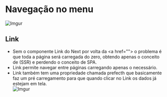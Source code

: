 # Navegação no menu
![Imgur](https://imgur.com/zPFGNyh.png)

## Link
* Sem o componente Link do Next por volta da &lt;a href=""&gt; o problema é que toda a página será carregada do zero,
 obtendo apenas o conceito de (SSR) e perdendo o conceito de SPA.
* Link permite navegar entre páginas carregando apenas o necessário.
* Link também tem uma propriedade chamada prefecth que basicamente faz um pré carregamento para que quando 
clicar no Link os dados já estejam em tela.<br>
![Imgur](https://imgur.com/d8SDLeF.png)
